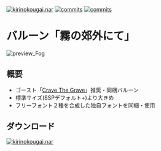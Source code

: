 [![kirinokougai.nar](https://img.shields.io/github/v/release/apxxxxxxe/kirinokougai?color=%237e7958&label=kirinokougai.nar&logo=github)](https://github.com/apxxxxxxe/kirinokougai/releases/latest/download/kirinokougai.nar) 
[![commits](https://img.shields.io/github/commit-activity/m/apxxxxxxe/kirinokougai?color=%237e7958)](https://github.com/apxxxxxxe/kirinokougai/commits/main)
[![commits](https://img.shields.io/tokei/lines/github/apxxxxxxe/kirinokougai?color=%237e7958)](https://github.com/apxxxxxxe/kirinokougai/commits/main)

# バルーン「霧の郊外にて」
![preview_Fog](https://github.com/apxxxxxxe/kirinokougai/blob/images/preview.png?raw=true)
## 概要
- ゴースト「[Crave The Grave](https://github.com/apxxxxxxe/Haine#readme)」推奨・同梱バルーン
- 標準サイズ(SSPデフォルト+)より大きめ
- フリーフォント２種を合成した独自フォントを同梱・使用
## ダウンロード
[![kirinokougai.nar](https://img.shields.io/github/v/release/apxxxxxxe/kirinokougai?color=%237e7958&label=kirinokougai.nar&logo=github)](https://github.com/apxxxxxxe/kirinokougai/releases/latest/download/kirinokougai.nar) 
